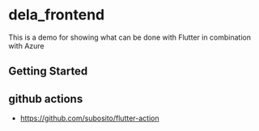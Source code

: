 # dela_frontend

This is a demo for showing what can be done with Flutter in combination with Azure

## Getting Started

## github actions
- https://github.com/subosito/flutter-action